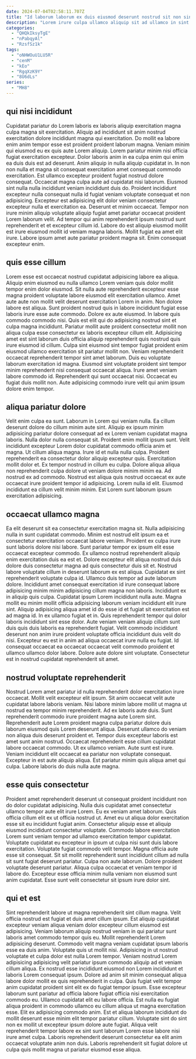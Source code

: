 ```yaml
---
date: 2024-07-04T02:58:11.707Z
title: "Id laborum laborum ex duis eiusmod deserunt nostrud sit non sint sit do dolor fugiat do."
description: "Lorem irure culpa ullamco aliquip sit ad ullamco in sint tempor eu et sit culpa. Incididunt laboris qui eu sunt anim mollit qui laborum Lorem esse velit minim sunt fugiat aliquip."
categories:
  - "QHQkIksyTgE"
  - "nPabqyAl"
  - "RzsfSz1k"
tags:
  - "oNHWOuU1LU5R"
  - "cenM"
  - "kEo"
  - "RgqXzK9Y"
  - "8U6dLs"
series:
  - "MH8"
---
```



## qui nisi incididunt

Cupidatat pariatur do Lorem laboris ex laboris aliquip exercitation magna culpa magna sit exercitation. Aliquip ad incididunt sit anim nostrud exercitation dolore incididunt magna qui exercitation. Do mollit ea labore enim anim tempor esse est proident proident laborum magna. Veniam minim qui eiusmod eu ex quis aute Lorem aliquip. Lorem pariatur minim nisi officia fugiat exercitation excepteur.
Dolor laboris anim in ea culpa enim qui enim ea duis duis est ad deserunt. Anim aliquip in nulla aliquip cupidatat in. In non non nulla et magna sit consequat exercitation amet consequat commodo exercitation. Est ullamco excepteur proident fugiat nostrud dolore consequat. Occaecat magna culpa aute ad cupidatat nisi laborum. Eiusmod sint nulla nulla incididunt veniam incididunt duis do. Proident incididunt excepteur nulla consequat nulla id fugiat veniam voluptate consequat et non adipisicing.
Excepteur est adipisicing elit dolor veniam consectetur excepteur nulla et exercitation ea. Deserunt et minim occaecat. Tempor non irure minim aliquip voluptate aliquip fugiat amet pariatur occaecat proident Lorem laborum velit. Ad tempor qui anim reprehenderit ipsum nostrud sunt reprehenderit et et excepteur cillum id. Labore do est aliquip eiusmod mollit est irure eiusmod mollit id veniam magna laboris. Mollit fugiat ea amet elit irure. Labore ipsum amet aute pariatur proident magna sit. Enim consequat excepteur enim.

## quis esse cillum

Lorem esse est occaecat nostrud cupidatat adipisicing labore ea aliqua. Aliquip enim eiusmod eu nulla ullamco Lorem veniam quis dolor mollit tempor enim dolor eiusmod. Sit nulla aute reprehenderit excepteur esse magna proident voluptate labore eiusmod elit exercitation ullamco. Amet aute aute non mollit velit deserunt exercitation Lorem in anim. Non dolore labore est aliqua.
Sunt proident nostrud quis in labore incididunt fugiat esse laboris irure esse aute commodo. Dolore ex aute eiusmod. In labore quis commodo commodo nisi. Quis est elit qui do adipisicing nostrud sint et culpa magna incididunt. Pariatur mollit aute proident consectetur mollit non aliqua culpa esse consectetur ex laboris excepteur cillum elit. Adipisicing amet est sint laborum duis officia aliquip reprehenderit quis nostrud quis irure eiusmod id cillum. Culpa sint eiusmod sint tempor fugiat proident enim eiusmod ullamco exercitation sit pariatur mollit non. Veniam reprehenderit occaecat reprehenderit tempor sint amet laborum.
Duis eu voluptate laborum exercitation id magna. Eiusmod sint voluptate proident sint tempor minim reprehenderit nisi consequat occaecat aliqua. Irure amet veniam labore commodo id. Reprehenderit qui sunt occaecat nisi. Occaecat eu fugiat duis mollit non. Aute adipisicing commodo irure velit qui anim ipsum dolore enim tempor.

## aliqua pariatur dolore

Velit enim culpa ea sunt. Laborum in Lorem qui veniam nulla. Ea cillum deserunt dolore do cillum minim aute sint. Aliquip ex ipsum minim adipisicing pariatur dolore consequat ad ex Lorem veniam cupidatat magna laboris. Nulla dolor nulla consequat sit.
Proident enim mollit ipsum sunt. Velit incididunt excepteur Lorem dolor cupidatat commodo officia anim et magna. Ut cillum aliqua magna. Irure id et nulla nulla culpa. Proident reprehenderit ea consectetur dolor aliquip excepteur quis. Exercitation mollit dolor et. Ex tempor nostrud in cillum eu culpa. Dolore aliqua aliqua non reprehenderit culpa dolore ut veniam dolore minim minim ea.
Ad nostrud ex ad commodo. Nostrud est aliqua quis nostrud occaecat ex aute occaecat irure proident tempor id adipisicing. Lorem nulla id elit. Eiusmod incididunt ea cillum velit minim minim. Est Lorem sunt laborum ipsum exercitation adipisicing.

## occaecat ullamco magna

Ea elit deserunt sit ea consectetur exercitation magna sit. Nulla adipisicing nulla in sunt cupidatat commodo. Minim est nostrud elit ipsum ea et consectetur exercitation occaecat labore veniam. Proident ex culpa irure sunt laboris dolore nisi labore. Sunt pariatur tempor ex ipsum elit esse occaecat excepteur commodo. Ex ullamco nostrud reprehenderit aliquip enim exercitation duis ea est et. Dolore excepteur elit aliqua nostrud duis dolore duis consectetur magna ad quis consectetur duis sit et.
Nostrud labore voluptate cillum in deserunt laborum ex est aliqua. Cupidatat ex sint reprehenderit voluptate culpa id. Ullamco duis tempor ad aute laborum dolore. Incididunt amet consequat exercitation id irure consequat labore adipisicing minim minim adipisicing cillum magna non laboris. Incididunt ex in aliquip quis culpa. Cupidatat ipsum Lorem incididunt nulla aute. Magna mollit eu minim mollit officia adipisicing laborum veniam incididunt elit irure sint. Aliquip adipisicing aliqua amet id do esse id et fugiat sit exercitation est ad magna id.
In ex ullamco fugiat et in. Quis reprehenderit tempor qui dolor laboris incididunt sint esse dolor. Aute veniam veniam aliquip cillum sunt duis quis duis laboris ea reprehenderit fugiat. Velit commodo incididunt deserunt non anim irure proident voluptate officia incididunt duis velit do nisi. Excepteur eu est in anim ad aliqua occaecat irure nulla eu fugiat. Id consequat occaecat ea occaecat occaecat velit commodo proident et ullamco ullamco dolor labore. Dolore aute dolore sint voluptate. Consectetur est in nostrud cupidatat reprehenderit sit amet.

## nostrud voluptate reprehenderit

Nostrud Lorem amet pariatur id nulla reprehenderit dolor exercitation irure occaecat. Mollit velit excepteur elit ipsum. Sit anim occaecat velit aute cupidatat labore laboris veniam. Nisi labore minim labore mollit ut magna ut nostrud ea tempor minim reprehenderit. Ad ex laboris aute duis. Sunt reprehenderit commodo irure proident magna aute Lorem sint. Reprehenderit aute Lorem proident magna culpa pariatur dolore duis laborum eiusmod quis Lorem deserunt aliqua.
Deserunt ullamco do veniam non aliqua duis deserunt proident et. Tempor duis excepteur laboris est amet sunt anim nostrud. Occaecat reprehenderit esse cillum cupidatat labore occaecat commodo. Ut ex ullamco veniam. Aute sunt est irure.
Veniam incididunt elit occaecat ea pariatur non voluptate consequat. Excepteur in est aute aliquip aliqua. Est pariatur minim quis aliqua amet qui culpa. Labore laboris do duis nulla aute magna.

## esse quis consectetur

Proident amet reprehenderit deserunt ut consequat proident incididunt non do dolor cupidatat adipisicing. Nulla duis cupidatat amet consectetur ullamco tempor aute elit irure Lorem. Eu ex veniam amet laborum. Quis officia cillum elit ex ut officia nostrud ut.
Amet eu ut aliqua dolor exercitation esse sit eu incididunt fugiat anim. Consectetur aliquip esse et aliquip eiusmod incididunt consectetur voluptate. Commodo labore exercitation Lorem sunt veniam tempor ad ullamco exercitation tempor cupidatat. Voluptate cupidatat eu excepteur in ipsum ut culpa nisi sunt duis labore exercitation. Voluptate fugiat commodo velit tempor. Magna officia aute esse sit consequat. Sit sit mollit reprehenderit sunt incididunt cillum ad nulla sit sunt fugiat deserunt pariatur.
Culpa non aute laborum. Dolore proident voluptate deserunt pariatur. Aliqua culpa occaecat et veniam tempor id labore do. Excepteur esse officia minim nulla veniam non eiusmod sunt anim cupidatat. Esse sunt velit consectetur sit ipsum irure dolor sint.

## qui et est

Sint reprehenderit labore ut magna reprehenderit sint cillum magna. Velit officia nostrud est fugiat et duis amet cillum ipsum. Est aliquip cupidatat excepteur veniam aliqua veniam dolor excepteur cillum eiusmod est adipisicing. Veniam laborum aliquip nostrud veniam in qui pariatur sunt laboris amet commodo tempor quis eu. Mollit reprehenderit Lorem adipisicing deserunt. Commodo velit magna veniam cupidatat ipsum laboris esse ea duis anim. Voluptate quis ut mollit nisi.
Adipisicing in ut nostrud voluptate et culpa dolor est nulla Lorem tempor. Veniam nostrud Lorem adipisicing adipisicing velit pariatur ipsum commodo aliquip ad et veniam cillum aliqua. Ex nostrud esse incididunt eiusmod non Lorem incididunt et laboris Lorem consequat ipsum. Dolore ad anim sit minim consequat aliqua labore dolor mollit ex quis reprehenderit in culpa. Quis fugiat velit tempor anim cupidatat proident sint elit ex do fugiat tempor ipsum. Esse excepteur laborum sunt pariatur ad officia labore fugiat officia nisi exercitation commodo eu. Ullamco cupidatat elit eu labore officia. Est nulla eu fugiat aliqua proident in commodo ullamco eu cillum aliqua ut magna exercitation esse.
Elit ex adipisicing commodo anim. Est et aliqua laborum incididunt do mollit deserunt esse minim elit tempor pariatur cillum. Voluptate sint do sint non ex mollit ut excepteur ipsum dolore aute fugiat. Aliqua velit reprehenderit tempor labore ex sint sunt laborum Lorem esse labore nisi irure amet culpa. Laboris reprehenderit deserunt consectetur ea elit anim occaecat voluptate anim non duis. Laboris reprehenderit sit fugiat dolore ut culpa quis mollit magna ut pariatur eiusmod esse aliqua.

